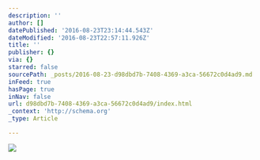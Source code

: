 ```yaml
---
description: ''
author: []
datePublished: '2016-08-23T23:14:44.543Z'
dateModified: '2016-08-23T22:57:11.926Z'
title: ''
publisher: {}
via: {}
starred: false
sourcePath: _posts/2016-08-23-d98dbd7b-7408-4369-a3ca-56672c0d4ad9.md
inFeed: true
hasPage: true
inNav: false
url: d98dbd7b-7408-4369-a3ca-56672c0d4ad9/index.html
_context: 'http://schema.org'
_type: Article

---
```

![](https://the-grid-user-content.s3-us-west-2.amazonaws.com/80dd99f0-7595-4088-a2c0-8088905e4dc3.jpg)